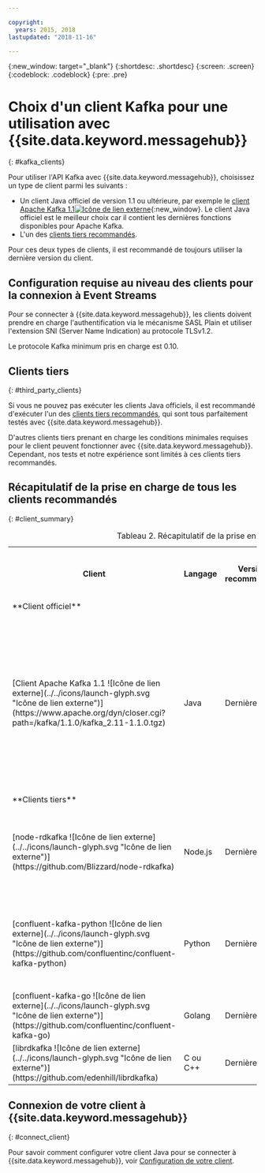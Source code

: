 ```yaml
---

copyright:
  years: 2015, 2018
lastupdated: "2018-11-16"

---
```


{:new_window: target="_blank"}
{:shortdesc: .shortdesc}
{:screen: .screen}
{:codeblock: .codeblock}
{:pre: .pre}

# Choix d'un client Kafka pour une utilisation avec {{site.data.keyword.messagehub}}
{: #kafka_clients}

Pour utiliser l'API Kafka avec {{site.data.keyword.messagehub}}, choisissez un type de client parmi les suivants :

* Un client Java officiel de version 1.1 ou ultérieure, par exemple le [client Apache Kafka 1.1![Icône de lien externe](../../icons/launch-glyph.svg "Icône de lien externe")](https://www.apache.org/dyn/closer.cgi?path=/kafka/1.1.0/kafka_2.11-1.1.0.tgz){:new_window}.
	Le client Java officiel est le meilleur choix car il contient les dernières fonctions disponibles pour Apache Kafka.
* L'un des [clients tiers recommandés](/docs/services/EventStreams/eventstreams062.html#clients_table).

Pour ces deux types de clients, il est recommandé de toujours utiliser la dernière version du client. 

## Configuration requise au niveau des clients pour la connexion à Event Streams

Pour se connecter à {{site.data.keyword.messagehub}}, les clients doivent prendre en charge l'authentification via le mécanisme SASL Plain et utiliser l'extension SNI (Server Name Indication) au protocole TLSv1.2.

Le protocole Kafka minimum pris en charge est 0.10.

<!--
## Support summary for the official Apache Kafka client (Java)

<table>
    <caption>Table 1. Kafka client support in Standard and Enterprise plans</caption>
      <tr>
	        <th></th>
		    <th>Standard and Enterprise Plans</th>
		    <th></th>
        </tr>
	  		<tr>
			<td>**Kafka version on cluster**</td>
			<td>Kafka 1.1</td>
		</tr>
	  		<tr>
			<td>**Supported client versions**</td>
			<td>Kafka 1.1, or later</td>
		</tr>
			<td>**Authentication requirements**</td>
			<td>Client must support authentication using the SASL Plain mechanism and use the Server Name Indication (SNI) extension to the TLSv1.2 protocol</td>
		</tr>

</table>
-->

<!--
* [Apache Kafka 0.11.0.X client ![External link icon](../../icons/launch-glyph.svg "External link icon")](https://www.apache.org/dyn/closer.cgi?path=/kafka/0.11.0.1/kafka_2.11-0.11.0.1.tgz){:new_window}
* [Apache Kafka 0.10.2.X client ![External link icon](../../icons/launch-glyph.svg "External link icon")](https://www.apache.org/dyn/closer.cgi?path=/kafka/0.10.2.1/kafka_2.11-0.10.2.1.tgz){:new_window} 
-->
	

	
## Clients tiers
{: #third_party_clients}

Si vous ne pouvez pas exécuter les clients Java officiels, il est recommandé d'exécuter l'un des [clients tiers recommandés](/docs/services/EventStreams/eventstreams062.html#clients_table), qui sont tous parfaitement testés avec {{site.data.keyword.messagehub}}. 

<!--
* [sarama (Go) ![External link icon](../../icons/launch-glyph.svg "External link icon")](https://github.com/Shopify/sarama){:new_window}
-->  

D'autres clients tiers prenant en charge les conditions minimales requises pour le client peuvent fonctionner avec {{site.data.keyword.messagehub}}. Cependant, nos tests et notre expérience sont limités à ces clients tiers recommandés. 

## Récapitulatif de la prise en charge de tous les clients recommandés
{: #client_summary}

<table id="clients_table">
    <caption>Tableau 2. Récapitulatif de la prise en charge des clients</caption>
      <tr>
		    <th>Client</th>
		    <th>Langage</th>
			<th>Version recommandée</th>
		    <th>Version min. prise en charge</th>
			<th>Lien vers un exemple</th>
        </tr>
			<tr>
			<td colspan="3">**Client officiel**</td>
			</tr>
	  		<tr>
			<td>[Client Apache Kafka 1.1 ![Icône de lien externe](../../icons/launch-glyph.svg "Icône de lien externe")](https://www.apache.org/dyn/closer.cgi?path=/kafka/1.1.0/kafka_2.11-1.1.0.tgz)</td>
			<td>Java</td>
			<td>Dernière</td>
			<td>0.10.2</td>
			<td>[Exemple de console Java ![Icône de lien externe](../../icons/launch-glyph.svg "Icône de lien externe")](https://github.com/ibm-messaging/event-streams-samples/tree/master/kafka-java-console-sample)<br/>
			[Exemple pour Liberty ![Icône de lien externe](../../icons/launch-glyph.svg "Icône de lien externe")](https://github.com/ibm-messaging/event-streams-samples/tree/master/kafka-java-liberty-sample)
			</td>
			</tr>
			<tr>
			<td colspan="3">**Clients tiers**</td>
			</tr>
	  		<tr>
			<td>[node-rdkafka ![Icône de lien externe](../../icons/launch-glyph.svg "Icône de lien externe")](https://github.com/Blizzard/node-rdkafka)</td>
			<td>Node.js</td>
			<td>Dernière</td>
			<td>2.3.3</td>
			<td>[Exemple pour Node.js ![Icône de lien externe](../../icons/launch-glyph.svg "Icône de lien externe")](https://github.com/ibm-messaging/event-streams-samples/tree/master/kafka-nodejs-console-sample)</td>
		</tr>
		<tr>
			<td>[confluent-kafka-python ![Icône de lien externe](../../icons/launch-glyph.svg "Icône de lien externe")](https://github.com/confluentinc/confluent-kafka-python)</td>
			<td>Python</td>
			<td>Dernière</td>
			<td>0.11.6</td>
			<td>[Exemple pour Kafka Python ![Icône de lien externe](../../icons/launch-glyph.svg "Icône de lien externe")](https://github.com/ibm-messaging/event-streams-samples/tree/master/kafka-python-console-sample)</td>
		</tr>
		<tr>
			<td>[confluent-kafka-go ![Icône de lien externe](../../icons/launch-glyph.svg "Icône de lien externe")](https://github.com/confluentinc/confluent-kafka-go)</td>
			<td>Golang</td>
			<td>Dernière</td>
			<td>0.11.6</td>
			<td></td>
		</tr>
		<tr>
			<td>[librdkafka ![Icône de lien externe](../../icons/launch-glyph.svg "Icône de lien externe")](https://github.com/edenhill/librdkafka)</td>
			<td>C ou C++</td>
			<td>Dernière</td>
			<td>0.11.6</td>
			<td></td>
		</tr>

</table>

<!--
## Unsupported clients

The following clients are not supported by {{site.data.keyword.messagehub}}:

### kafka-node
The kafka-node client does not fully support SASL authentication with the PLAIN mechanism so cannot currently be used with {{site.data.keyword.messagehub}}.


### no-kafka 
The no-kafka client does not fully support SASL authentication with the PLAIN mechanism so cannot currently be used with {{site.data.keyword.messagehub}}.

-->

## Connexion de votre client à {{site.data.keyword.messagehub}}
{: #connect_client}

Pour savoir comment configurer votre client Java pour se connecter à {{site.data.keyword.messagehub}}, voir [Configuration de votre client](/docs/services/EventStreams/eventstreams063.html).












